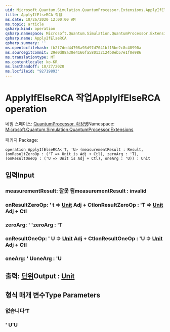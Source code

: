 ```yaml
---
uid: Microsoft.Quantum.Simulation.QuantumProcessor.Extensions.ApplyIfElseRCA
title: ApplyIfElseRCA 작업
ms.date: 10/26/2020 12:00:00 AM
ms.topic: article
qsharp.kind: operation
qsharp.namespace: Microsoft.Quantum.Simulation.QuantumProcessor.Extensions
qsharp.name: ApplyIfElseRCA
qsharp.summary: ''
ms.openlocfilehash: fb2f7ded44708a93d97d7041bf15be2c8c48990a
ms.sourcegitcommit: 29e0d88a30e4166fa580132124b0eb57e1f0e986
ms.translationtype: MT
ms.contentlocale: ko-KR
ms.lasthandoff: 10/27/2020
ms.locfileid: "92719893"
---
```

# <a name="applyifelserca-operation"></a><span data-ttu-id="fa5fa-102">ApplyIfElseRCA 작업</span><span class="sxs-lookup"><span data-stu-id="fa5fa-102">ApplyIfElseRCA operation</span></span>

<span data-ttu-id="fa5fa-103">네임 스페이스: [QuantumProcessor. 확장명](xref:Microsoft.Quantum.Simulation.QuantumProcessor.Extensions)</span><span class="sxs-lookup"><span data-stu-id="fa5fa-103">Namespace: [Microsoft.Quantum.Simulation.QuantumProcessor.Extensions](xref:Microsoft.Quantum.Simulation.QuantumProcessor.Extensions)</span></span>

<span data-ttu-id="fa5fa-104">패키지 [](https://nuget.org/packages/)</span><span class="sxs-lookup"><span data-stu-id="fa5fa-104">Package: [](https://nuget.org/packages/)</span></span>




```qsharp
operation ApplyIfElseRCA<'T, 'U> (measurementResult : Result, (onResultZeroOp : ('T => Unit is Adj + Ctl), zeroArg : 'T), (onResultOneOp : ('U => Unit is Adj + Ctl), oneArg : 'U)) : Unit
```


## <a name="input"></a><span data-ttu-id="fa5fa-105">입력</span><span class="sxs-lookup"><span data-stu-id="fa5fa-105">Input</span></span>

### <a name="measurementresult--__invalidresult__"></a><span data-ttu-id="fa5fa-106">measurementResult: __잘못 <Result> 됨__</span><span class="sxs-lookup"><span data-stu-id="fa5fa-106">measurementResult : __invalid<Result>__</span></span>




### <a name="onresultzeroop--t--unit-adj--ctl"></a><span data-ttu-id="fa5fa-107">onResultZeroOp: ' t => [Unit](xref:microsoft.quantum.lang-ref.unit) Adj + Ctl</span><span class="sxs-lookup"><span data-stu-id="fa5fa-107">onResultZeroOp : 'T => [Unit](xref:microsoft.quantum.lang-ref.unit) Adj + Ctl</span></span>




### <a name="zeroarg--t"></a><span data-ttu-id="fa5fa-108">zeroArg: ' '</span><span class="sxs-lookup"><span data-stu-id="fa5fa-108">zeroArg : 'T</span></span>




### <a name="onresultoneop--u--unit-adj--ctl"></a><span data-ttu-id="fa5fa-109">onResultOneOp: ' U => [Unit](xref:microsoft.quantum.lang-ref.unit) Adj + Ctl</span><span class="sxs-lookup"><span data-stu-id="fa5fa-109">onResultOneOp : 'U => [Unit](xref:microsoft.quantum.lang-ref.unit) Adj + Ctl</span></span>




### <a name="onearg--u"></a><span data-ttu-id="fa5fa-110">oneArg: ' U</span><span class="sxs-lookup"><span data-stu-id="fa5fa-110">oneArg : 'U</span></span>





## <a name="output--unit"></a><span data-ttu-id="fa5fa-111">출력: [단위](xref:microsoft.quantum.lang-ref.unit)</span><span class="sxs-lookup"><span data-stu-id="fa5fa-111">Output : [Unit](xref:microsoft.quantum.lang-ref.unit)</span></span>



## <a name="type-parameters"></a><span data-ttu-id="fa5fa-112">형식 매개 변수</span><span class="sxs-lookup"><span data-stu-id="fa5fa-112">Type Parameters</span></span>

### <a name="t"></a><span data-ttu-id="fa5fa-113">없습니다</span><span class="sxs-lookup"><span data-stu-id="fa5fa-113">'T</span></span>


### <a name="u"></a><span data-ttu-id="fa5fa-114">' U</span><span class="sxs-lookup"><span data-stu-id="fa5fa-114">'U</span></span>

